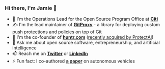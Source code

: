 ### Hi there, I'm Jamie 👋

- 🔭 I'm the Operations Lead for the Open Source Program Office at **[Citi](https://github.com/citi)**
- ✍️ I'm the lead maintainer of **[GitProxy](https://github.com/finos/git-proxy)** - a library for deploying custom push protections and policies on top of Git
- 🎩 I'm the co-founder of **[huntr.com](https://huntr.com)** ([recently acquired by ProtectAI](https://uk.finance.yahoo.com/news/protect-ai-acquires-huntr-launches-130300083.html))
- 💬 Ask me about open source software, entrepreneurship, and artificial intelligence
- 📫 Reach me on **[Twitter](https://twitter.com/JamieSlome)** or **[LinkedIn](https://www.linkedin.com/in/jamie-izak-slome/)**
- ⚡ Fun fact: I co-authored **[a paper](https://ieeexplore.ieee.org/document/8801987)** on autonomous vehicles
